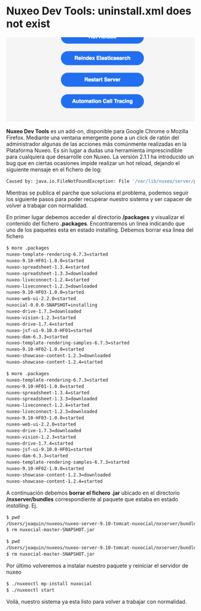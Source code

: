 # Nuxeo Dev Tools: uninstall.xml does not exist

![Nuxeo Dev Tools](/images/nuxeo-dev-tools-570x255.png "Nuxeo Dev Toolso")

**Nuxeo Dev Tools** es un add-on, disponible para Google Chrome o Mozilla Firefox. Mediante una ventana emergente pone a un click de ratón del administrador algunas de las acciones más comúnmente realizadas en la Plataforma Nuxeo. Es sin lugar a dudas una herramienta imprescindible para cualquiera que desarrolle con Nuxeo. La versión 2.1.1 ha introducido un bug que en ciertas ocasiones impide realizar un hot reload, dejando el siguiente mensaje en el fichero de log:

```sh
Caused by: java.io.FileNotFoundException: File '/var/lib/nuxeo/server/packages/store/nuxocial-0.0.0-SNAPSHOT/uninstall.xml' does not exist
```

Mientras se publica el parche que soluciona el problema, podemos seguir los siguiente pasos para poder recuperar nuestro sistema y ser capacer de volver a trabajar con normalidad.

En primer lugar debemos acceder al directorio **<NUXEO-HOME>/packages** y visualizar el contenido del fichero **.packages**. Encontraremos un linea indicando que uno de los paquetes esta en estado installing. Debemos borrar esa linea del fichero

```sh
$ more .packages 
nuxeo-template-rendering-6.7.3=started
nuxeo-9.10-HF01-1.0.0=started
nuxeo-spreadsheet-1.3.4=started
nuxeo-spreadsheet-1.3.3=downloaded
nuxeo-liveconnect-1.2.4=started
nuxeo-liveconnect-1.2.3=downloaded
nuxeo-9.10-HF03-1.0.0=started
nuxeo-web-ui-2.2.0=started
nuxocial-0.0.0-SNAPSHOT=installing
nuxeo-drive-1.7.3=downloaded
nuxeo-vision-1.2.3=started
nuxeo-drive-1.7.4=started
nuxeo-jsf-ui-9.10.0-HF01=started
nuxeo-dam-6.3.3=started
nuxeo-template-rendering-samples-6.7.3=started
nuxeo-9.10-HF02-1.0.0=started
nuxeo-showcase-content-1.2.3=downloaded
nuxeo-showcase-content-1.2.4=started
```

```sh
$ more .packages 
nuxeo-template-rendering-6.7.3=started
nuxeo-9.10-HF01-1.0.0=started
nuxeo-spreadsheet-1.3.4=started
nuxeo-spreadsheet-1.3.3=downloaded
nuxeo-liveconnect-1.2.4=started
nuxeo-liveconnect-1.2.3=downloaded
nuxeo-9.10-HF03-1.0.0=started
nuxeo-web-ui-2.2.0=started
nuxeo-drive-1.7.3=downloaded
nuxeo-vision-1.2.3=started
nuxeo-drive-1.7.4=started
nuxeo-jsf-ui-9.10.0-HF01=started
nuxeo-dam-6.3.3=started
nuxeo-template-rendering-samples-6.7.3=started
nuxeo-9.10-HF02-1.0.0=started
nuxeo-showcase-content-1.2.3=downloaded
nuxeo-showcase-content-1.2.4=started
```

A continuación debemos **borrar el fichero .jar** ubicado en el directorio **<NUXEO-HOME>/nxserver/bundles** correspondiente al paquete que estaba en estado *installing*. Ej.

```sh
$ pwd
/Users/joaquin/nuxeos/nuxeo-server-9.10-tomcat-nuxocial/nxserver/bundles
$ rm nuxocial-master-SNAPSHOT.jar
```

```sh
$ pwd
/Users/joaquin/nuxeos/nuxeo-server-9.10-tomcat-nuxocial/nxserver/bundles
$ rm nuxocial-master-SNAPSHOT.jar
```

Por último volveremos a instalar nuestro paquete y reiniciar el servidor de nuxeo

```sh
$ ./nuxeoctl mp-install nuxocial
$ ./nuxeoctl start
```

Voilà, nuestro sistema ya esta listo para volver a trabajar con normalidad.